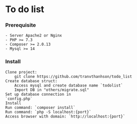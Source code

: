 # To do list

### Prerequisite
    - Server Apache2 or Nginx
    - PHP >= 7.3
    - Composer >= 2.0.13
    - Mysql >= 14
    
### Install
    Clone project:
        git clone https://github.com/tranvthanhson/todo_list
    Create database struct:
        Access mysql and create database name `todolist`
        Import DB in "others/migrate.sql"
    Set up database connection in
    `config.php`
    Install
    Run command: `composer install`
    Run command: `php -S localhost:{port}`
    Access browser with domain: `http://localhost:{port}`
